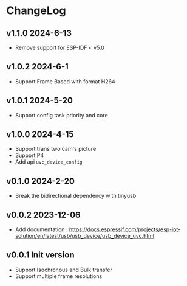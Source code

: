 # ChangeLog

## v1.1.0 2024-6-13

* Remove support for ESP-IDF < v5.0

## v1.0.2 2024-6-1

* Support Frame Based with format H264

## v1.0.1 2024-5-20

* Support config task priority and core

## v1.0.0 2024-4-15

* Support trans two cam's picture
* Support P4
* Add api `uvc_device_config`

## v0.1.0 2024-2-20

* Break the bidirectional dependency with tinyusb

## v0.0.2 2023-12-06

* Add documentation : https://docs.espressif.com/projects/esp-iot-solution/en/latest/usb/usb_device/usb_device_uvc.html

## v0.0.1 Init version

* Support Isochronous and Bulk transfer
* Support multiple frame resolutions

